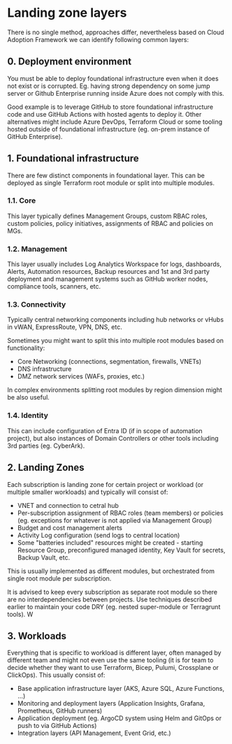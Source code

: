 # Landing zone layers
There is no single method, approaches differ, nevertheless based on Cloud Adoption Framework we can identify following common layers:

## 0. Deployment environment
You must be able to deploy foundational infrastructure even when it does not exist or is corrupted. Eg. having strong dependency on some jump server or Github Enterprise running inside Azure does not comply with this.

Good example is to leverage GitHub to store foundational infrastructure code and use GitHub Actions with hosted agents to deploy it. Other alternatives might include Azure DevOps, Terraform Cloud or some tooling hosted outside of foundational infrastructure (eg. on-prem instance of GitHub Enterprise).

## 1. Foundational infrastructure
There are few distinct components in foundational layer. This can be deployed as single Terraform root module or split into multiple modules. 

### 1.1. Core
This layer typically defines Management Groups, custom RBAC roles, custom policies, policy initiatives, assignments of RBAC and policies on MGs.

### 1.2. Management
This layer usually includes Log Analytics Workspace for logs, dashboards, Alerts, Automation resources, Backup resources and 1st and 3rd party deployment and management systems such as GitHub worker nodes, compliance tools, scanners, etc.

### 1.3. Connectivity
Typically central networking components including hub networks or vHubs in vWAN, ExpressRoute, VPN, DNS, etc. 

Sometimes you might want to split this into multiple root modules based on functionality:
- Core Networking (connections, segmentation, firewalls, VNETs)
- DNS infrastructure
- DMZ network services (WAFs, proxies, etc.)

In complex environments splitting root modules by region dimension might be also useful.

### 1.4. Identity
This can include configuration of Entra ID (if in scope of automation project), but also instances of Domain Controllers or other tools including 3rd parties (eg. CyberArk).

## 2. Landing Zones
Each subscription is landing zone for certain project or workload (or multiple smaller workloads) and typically will consist of:
- VNET and connection to cetral hub
- Per-subscription assignment of RBAC roles (team members) or policies (eg. exceptions for whatever is not applied via Management Group)
- Budget and cost management alerts
- Activity Log configuration (send logs to central location)
- Some "batteries included" resources might be created - starting Resource Group, preconfigured managed identity, Key Vault for secrets, Backup Vault, etc.

This is usually implemented as different modules, but orchestrated from single root module per subscription.

It is advised to keep every subscription as separate root module so there are no interdependencies between projects. Use techniques described earlier to maintain your code DRY (eg. nested super-module or Terragrunt tools). W

## 3. Workloads
Everything that is specific to workload is different layer, often managed by different team and might not even use the same tooling (it is for team to decide whether they want to use Terraform, Bicep, Pulumi, Crossplane or ClickOps). This usually consist of:

- Base application infrastructure layer (AKS, Azure SQL, Azure Functions, ...)
- Monitoring and deployment layers (Application Insights, Grafana, Prometheus, GitHub runners)
- Application deployment (eg. ArgoCD system using Helm and GitOps or push to via GitHub Actions)
- Integration layers (API Management, Event Grid, etc.)